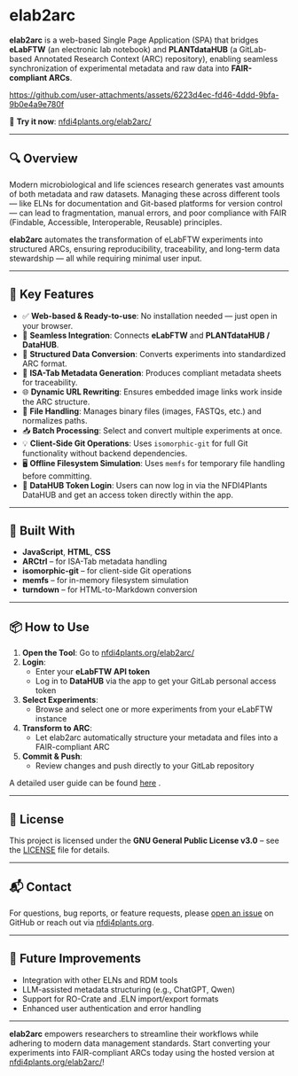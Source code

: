# elab2arc

**elab2arc** is a web-based Single Page Application (SPA) that bridges **eLabFTW** (an electronic lab notebook) and **PLANTdataHUB** (a GitLab-based Annotated Research Context (ARC) repository), enabling seamless synchronization of experimental metadata and raw data into **FAIR-compliant ARCs**.




https://github.com/user-attachments/assets/6223d4ec-fd46-4ddd-9bfa-9b0e4a9e780f




🔗 **Try it now**: [nfdi4plants.org/elab2arc/](https://nfdi4plants.org/elab2arc/)

---

## 🔍 Overview

Modern microbiological and life sciences research generates vast amounts of both metadata and raw datasets. Managing these across different tools — like ELNs for documentation and Git-based platforms for version control — can lead to fragmentation, manual errors, and poor compliance with FAIR (Findable, Accessible, Interoperable, Reusable) principles.

**elab2arc** automates the transformation of eLabFTW experiments into structured ARCs, ensuring reproducibility, traceability, and long-term data stewardship — all while requiring minimal user input.

---

## 🚀 Key Features

- ✅ **Web-based & Ready-to-use**: No installation needed — just open in your browser.
- 🔗 **Seamless Integration**: Connects **eLabFTW** and **PLANTdataHUB / DataHUB**.
- 📁 **Structured Data Conversion**: Converts experiments into standardized ARC format.
- 🧾 **ISA-Tab Metadata Generation**: Produces compliant metadata sheets for traceability.
- 🌐 **Dynamic URL Rewriting**: Ensures embedded image links work inside the ARC structure.
- 📁 **File Handling**: Manages binary files (images, FASTQs, etc.) and normalizes paths.
- 📥 **Batch Processing**: Select and convert multiple experiments at once.
- 💡 **Client-Side Git Operations**: Uses `isomorphic-git` for full Git functionality without backend dependencies.
- 🖥️ **Offline Filesystem Simulation**: Uses `memfs` for temporary file handling before committing.
- 🔐 **DataHUB Token Login**: Users can now log in via the NFDI4Plants DataHUB and get an access token directly within the app.

---

## 🧩 Built With

- **JavaScript**, **HTML**, **CSS**
- **ARCtrl** – for ISA-Tab metadata handling
- **isomorphic-git** – for client-side Git operations
- **memfs** – for in-memory filesystem simulation
- **turndown** – for HTML-to-Markdown conversion

---

## 📦 How to Use

1. **Open the Tool**: Go to [nfdi4plants.org/elab2arc/](https://nfdi4plants.org/elab2arc/)
2. **Login**:
   - Enter your **eLabFTW API token**
   - Log in to **DataHUB** via the app to get your GitLab personal access token
3. **Select Experiments**:
   - Browse and select one or more experiments from your eLabFTW instance
4. **Transform to ARC**:
   - Let elab2arc automatically structure your metadata and files into a FAIR-compliant ARC
5. **Commit & Push**:
   - Review changes and push directly to your GitLab repository
     
A detailed user guide can be found [here](https://nfdi4plants.github.io/nfdi4plants.knowledgebase/resources/elab2arc/) . 

---

## 📄 License

This project is licensed under the **GNU General Public License v3.0** – see the [LICENSE](LICENSE) file for details.

---


## 📬 Contact

For questions, bug reports, or feature requests, please [open an issue](https://github.com/nfdi4plants/elab2arc/issues) on GitHub or reach out via [nfdi4plants.org](https://nfdi4plants.org).

---

## 🚀 Future Improvements

- Integration with other ELNs and RDM tools
- LLM-assisted metadata structuring (e.g., ChatGPT, Qwen)
- Support for RO-Crate and .ELN import/export formats
- Enhanced user authentication and error handling

---

**elab2arc** empowers researchers to streamline their workflows while adhering to modern data management standards. Start converting your experiments into FAIR-compliant ARCs today using the hosted version at [nfdi4plants.org/elab2arc/](https://nfdi4plants.org/elab2arc/)!
